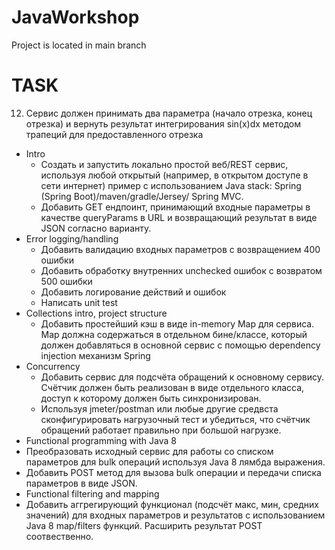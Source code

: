 # JavaWorkshop
Project is located in main branch
# TASK
12. Сервис должен принимать два параметра (начало отрезка, конец отрезка) и вернуть результат интегрирования sin(x)dx методом трапеций для предоставленного отрезка
- Intro
  - Создать и запустить локально простой веб/REST сервис, используя любой открытый (например, в открытом доступе в сети  интернет) пример с использованием Java stack: Spring (Spring Boot)/maven/gradle/Jersey/ Spring MVC. 
  - Добавить GET ендпоинт, принимающий входные параметры в качестве queryParams в URL и возвращающий результат в виде JSON согласно варианту. 
- Error logging/handling
  - Добавить валидацию входных параметров с возвращением 400 ошибки
  - Добавить обработку внутренних unchecked ошибок с возвратом 500 ошибки 
  - Добавить логирование действий и ошибок 
  - Написать unit test 
- Collections intro, project structure 
  - Добавить простейший кэш в виде in-memory Map для сервиса. Map должна содержаться в отдельном бине/классе, который должен добавляться в основной сервис с помощью dependency injection механизм Spring
- Concurrency
  -  Добавить сервис для подсчёта обращений к основному сервису. Счётчик должен быть реализован в виде отдельного класса, доступ к которому должен быть синхронизирован.
  -  Используя jmeter/postman или любые другие средвста сконфигурировать нагрузочный тест и убедиться, что счётчик обращений работает правильно при большой нагрузке.
-	Functional programming with Java 8
  - Преобразовать исходный сервис для работы со списком параметров для bulk операций используя Java 8 лямбда выражения.
  - Добавить POST метод для вызова bulk операции и передачи списка параметров в виде JSON.
-	Functional filtering and mapping
  - Добавить аггрегирующий функционал (подсчёт макс, мин, средних значений) для входных параметров и результатов с использованием Java 8 map/filters функций. Расширить результат POST соотвественно.
